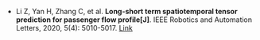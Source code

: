 * Li Z, Yan H, Zhang C, et al. <b>Long-short term spatiotemporal tensor prediction for passenger flow profile[J]</b>. IEEE Robotics and Automation Letters, 2020, 5(4): 5010-5017. [Link](https://ieeexplore.ieee.org/abstract/document/9126133/)
